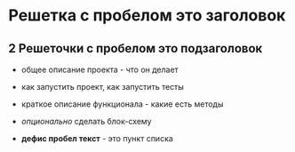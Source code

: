 # Решетка с пробелом это заголовок
## 2 Решеточки с пробелом это подзаголовок

- общее описание проекта - что он делает
- как запустить проект, как запустить тесты
- краткое описание функционала - какие есть методы
- _опционально_ сделать блок-схему

- **дефис пробел текст** - это пункт списка

```java

```